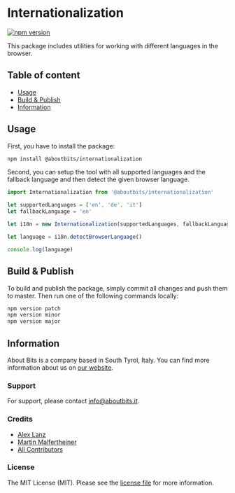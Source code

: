 Internationalization
====================

[![npm version](https://badge.fury.io/js/%40aboutbits%2Finternationalization.svg)](https://badge.fury.io/js/%40aboutbits%2Finternationalization)

This package includes utilities for working with different languages in the browser.

## Table of content

- [Usage](#usage)
- [Build & Publish](#build--publish)
- [Information](#information)

## Usage

First, you have to install the package:

```bash
npm install @aboutbits/internationalization
```

Second, you can setup the tool with all supported languages and the fallback language and then detect the given browser language.

```js
import Internationalization from '@aboutbits/internationalization'

let supportedLanguages = ['en', 'de', 'it']
let fallbackLanguage = 'en'

let i18n = new Internationalization(supportedLanguages, fallbackLanguage)

let language = i18n.detectBrowserLanguage()

console.log(language)
```

## Build & Publish

To build and publish the package, simply commit all changes and push them to master. Then run one of the following commands locally:

```bash
npm version patch
npm version minor
npm version major
```

## Information

About Bits is a company based in South Tyrol, Italy. You can find more information about us on [our website](https://aboutbits.it).

### Support

For support, please contact [info@aboutbits.it](mailto:info@aboutbits.it).

### Credits

- [Alex Lanz](https://github.com/alexlanz)
- [Martin Malfertheiner](https://github.com/mmalfertheiner)
- [All Contributors](../../contributors)

### License

The MIT License (MIT). Please see the [license file](license.md) for more information.
